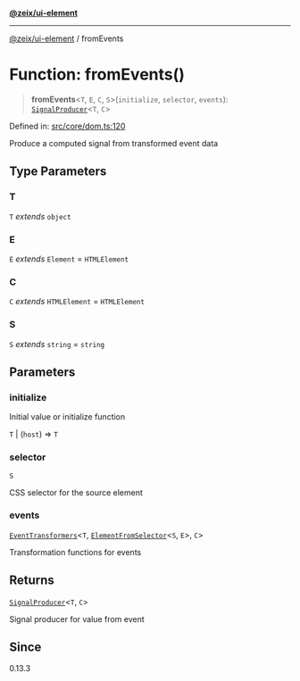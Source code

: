 [**@zeix/ui-element**](../README.md)

***

[@zeix/ui-element](../globals.md) / fromEvents

# Function: fromEvents()

> **fromEvents**\<`T`, `E`, `C`, `S`\>(`initialize`, `selector`, `events`): [`SignalProducer`](../type-aliases/SignalProducer.md)\<`T`, `C`\>

Defined in: [src/core/dom.ts:120](https://github.com/zeixcom/ui-element/blob/29b42270573af1b19b68f0383c60c6f1221e3f0d/src/core/dom.ts#L120)

Produce a computed signal from transformed event data

## Type Parameters

### T

`T` *extends* `object`

### E

`E` *extends* `Element` = `HTMLElement`

### C

`C` *extends* `HTMLElement` = `HTMLElement`

### S

`S` *extends* `string` = `string`

## Parameters

### initialize

Initial value or initialize function

`T` | (`host`) => `T`

### selector

`S`

CSS selector for the source element

### events

[`EventTransformers`](../type-aliases/EventTransformers.md)\<`T`, [`ElementFromSelector`](../type-aliases/ElementFromSelector.md)\<`S`, `E`\>, `C`\>

Transformation functions for events

## Returns

[`SignalProducer`](../type-aliases/SignalProducer.md)\<`T`, `C`\>

Signal producer for value from event

## Since

0.13.3
